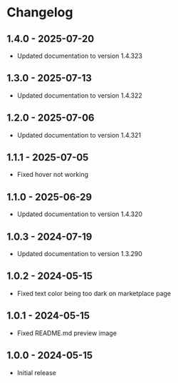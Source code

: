 # Changelog

## 1.4.0 - 2025-07-20

- Updated documentation to version 1.4.323

## 1.3.0 - 2025-07-13

- Updated documentation to version 1.4.322

## 1.2.0 - 2025-07-06

- Updated documentation to version 1.4.321

## 1.1.1 - 2025-07-05

- Fixed hover not working

## 1.1.0 - 2025-06-29

- Updated documentation to version 1.4.320

## 1.0.3 - 2024-07-19

- Updated documentation to version 1.3.290

## 1.0.2 - 2024-05-15

- Fixed text color being too dark on marketplace page

## 1.0.1 - 2024-05-15

- Fixed README.md preview image

## 1.0.0 - 2024-05-15

- Initial release
